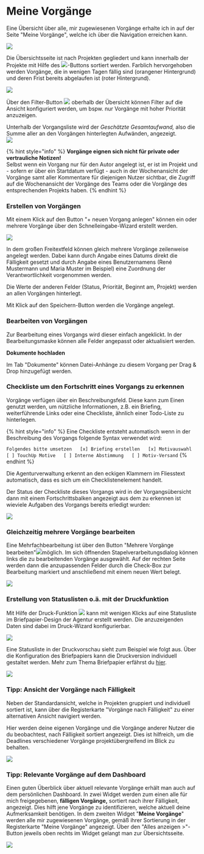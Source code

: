 # Meine Vorgänge

Eine Übersicht über alle, mir zugewiesenen Vorgänge erhalte ich in auf der Seite "Meine Vorgänge", welche ich über die Navigation erreichen kann.

![](../.gitbook/assets/bildschirmfoto-2019-12-05-um-10.27.50.png)

Die Übersichtsseite ist nach Projekten gegliedert und kann innerhalb der Projekte mit Hilfe des ![](../.gitbook/assets/bildschirmfoto-2019-12-05-um-10.33.52.png)-Buttons sortiert werden. Farblich hervorgehoben werden Vorgänge, die in wenigen Tagen fällig sind \(orangener Hintergrund\) und deren Frist bereits abgelaufen ist \(roter Hintergrund\).

![](../.gitbook/assets/bildschirmfoto-2019-12-05-um-10.35.41.png)

Über den Filter-Button ![](../.gitbook/assets/bildschirmfoto-2019-12-05-um-10.40.07.png) oberhalb der Übersicht können Filter auf die Ansicht konfiguriert werden, um bspw. nur Vorgänge mit hoher Priorität anzuzeigen.

Unterhalb der Vorgangsliste wird der _Geschätzte Gesamtaufwand,_ also die Summe aller an den Vorgängen hinterlegten Aufwänden, angezeigt.  
![](../.gitbook/assets/bildschirmfoto-2019-12-05-um-10.33.17%20%281%29.png) 

{% hint style="info" %}
**Vorgänge eignen sich nicht für private oder vertrauliche Notizen!**  
Selbst wenn ein Vorgang nur für den Autor angelegt ist, er ist im Projekt und - sofern er über ein Startdatum verfügt - auch in der Wochenansicht der Vorgänge samt aller Kommentare für diejenigen Nutzer sichtbar, die Zugriff auf die Wochenansicht der Vorgänge des Teams oder die Vorgänge des entsprechenden Projekts haben.
{% endhint %}

### Erstellen von Vorgängen

Mit einem Klick auf den Button "+ neuen Vorgang anlegen" können ein oder mehrere Vorgänge über den Schnelleingabe-Wizard erstellt werden.

![](../.gitbook/assets/bildschirmfoto-2019-12-05-um-10.47.14.png)

In dem großen Freitextfeld können gleich mehrere Vorgänge zeilenweise angelegt werden. Dabei kann durch Angabe eines Datums direkt die Fälligkeit gesetzt und durch Angabe eines Benutzernamens \(René Mustermann und Maria Muster im Beispiel\) eine Zuordnung der Verantwortlichkeit vorgenommen werden.

Die Werte der anderen Felder \(Status, Priorität, Beginnt am, Projekt\) werden an allen Vorgängen hinterlegt. 

Mit Klick auf den Speichern-Button werden die Vorgänge angelegt.

### Bearbeiten von Vorgängen

Zur Bearbeitung eines Vorgangs wird dieser einfach angeklickt. In der Bearbeitungsmaske können alle Felder angepasst oder aktualisiert werden.

**Dokumente hochladen**

Im Tab "Dokumente" können Datei-Anhänge zu diesem Vorgang per Drag & Drop hinzugefügt werden.

### Checkliste um den Fortschritt eines Vorgangs zu erkennen

Vorgänge verfügen über ein Beschreibungsfeld. Diese kann zum Einen genutzt werden, um nützliche Informationen, z.B. ein Briefing, weiterführende Links oder eine Checkliste, ähnlich einer Todo-Liste zu hinterlegen.

{% hint style="info" %}
Eine Checkliste entsteht automatisch wenn in der Beschreibung des Vorgangs folgende Syntax verwendet wird:

`Folgendes bitte umsetzen  
[x] Briefing erstellen  
[x] Motivauswahl  
[ ] TouchUp Motive  
[ ] Interne Abstimmung  
[ ] Motiv-Versand`
{% endhint %}

Die Agenturverwaltung erkennt an den eckigen Klammern im Fliesstext automatisch, dass es sich um ein Checklistenelement handelt.

Der Status der Checkliste dieses Vorgangs wird in der Vorgangsübersicht dann mit einem Fortschrittsbalken angezeigt aus dem zu erkennen ist wieviele Aufgaben des Vorgangs bereits erledigt wurden:

![](../.gitbook/assets/bildschirmfoto-2020-01-26-um-16.17.35.png)

### Gleichzeitig mehrere Vorgänge bearbeiten

Eine Mehrfachbearbeitung ist über den Button "Mehrere Vorgänge bearbeiten"![](../.gitbook/assets/bildschirmfoto-2019-12-05-um-10.52.47.png)möglich. Im sich öffnenden Stapelverarbeitungsdialog können links die zu bearbeitenden Vorgänge ausgewählt. Auf der rechten Seite werden dann die anzupassenden Felder durch die Check-Box zur Bearbeitung markiert und anschließend mit einem neuen Wert belegt.

![](../.gitbook/assets/bildschirmfoto-2019-12-05-um-10.52.17.png)

### Erstellung von Statuslisten o.ä. mit der Druckfunktion

Mit Hilfe der Druck-Funktion ![](../.gitbook/assets/bildschirmfoto-2019-12-05-um-10.52.58.png) kann mit wenigen Klicks auf eine Statusliste im Briefpapier-Design der Agentur erstellt werden. Die anzuzeigenden Daten sind dabei im Druck-Wizard konfigurierbar.

![](../.gitbook/assets/bildschirmfoto-2019-12-05-um-10.52.30.png)

Eine Statusliste in der Druckvorschau sieht zum Beispiel wie folgt aus. Über die Konfiguration des Briefpapiers kann die Druckversion individuell gestaltet werden. Mehr zum Thema Briefpapier erfährst du [hier](../erste-schritte-1/grundeinstellungen/briefpapier-anpassen.md).

![](../.gitbook/assets/bildschirmfoto-2019-12-05-um-11.09.58.png)

### Tipp: Ansicht der Vorgänge nach Fälligkeit

Neben der Standardansicht, welche in Projekten gruppiert und individuell sortiert ist, kann über die Registerkarte "Vorgänge nach Fälligkeit" zu einer alternativen Ansicht navigiert werden.

Hier werden deine eigenen Vorgänge und die Vorgänge anderer Nutzer die du beobachtest, nach Fälligkeit sortiert angezeigt. Dies ist hilfreich, um die Deadlines verschiedener Vorgänge projektübergreifend im Blick zu behalten.

![](../.gitbook/assets/bildschirmfoto-2019-12-05-um-11.45.21.png)

### Tipp: Relevante Vorgänge auf dem Dashboard

Einen guten Überblick über aktuell relevante Vorgänge erhält man auch auf dem persönlichen Dashboard. In zwei Widget werden zum einen alle für mich freigegebenen, **fälligen Vorgänge,** sortiert nach ihrer Fälligkeit, angezeigt. Dies hilft jene Vorgänge zu identifizieren, welche aktuell deine Aufmerksamkeit benötigen. In dem zweiten Widget "**Meine Vorgänge**" werden alle mir zugewiesenen Vorgänge, gemäß ihrer Sortierung in der Registerkarte "Meine Vorgänge" angezeigt. Über den "Alles anzeigen &gt;"-Button jeweils oben rechts im Widget gelangt man zur Übersichtsseite.

![](../.gitbook/assets/bildschirmfoto-2019-12-05-um-10.28.05.png)

